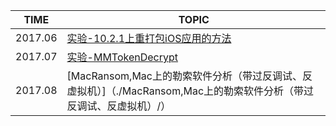 | TIME      | TOPIC                                    |
| --------- | ---------------------------------------- |
| 2017.06 | [实验-10.2.1上重打包iOS应用的方法](./实验-10.2.1上重打包iOS应用的方法/) |
| 2017.07   | [实验-MMTokenDecrypt](./实验-MMTokenDecrypt/) |
|2017.08|[MacRansom,Mac上的勒索软件分析（带过反调试、反虚拟机）]（./MacRansom,Mac上的勒索软件分析（带过反调试、反虚拟机）/）|


